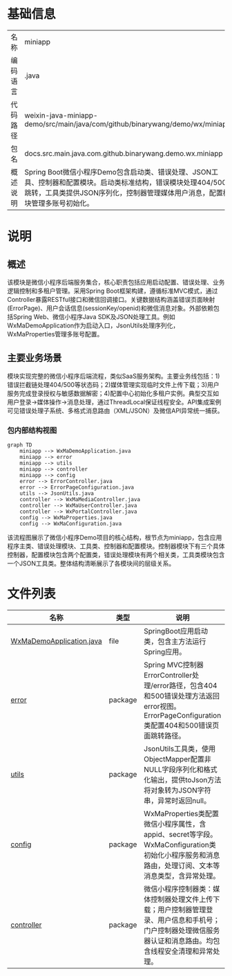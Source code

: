 # 基础信息

|      |      |
|------|------|
| 名称 | miniapp |
| 编码语言 | .java |
| 代码路径 | weixin-java-miniapp-demo/src/main/java/com/github/binarywang/demo/wx/miniapp |
| 包名 | docs.src.main.java.com.github.binarywang.demo.wx.miniapp |
| 概述说明 | Spring Boot微信小程序Demo包含启动类、错误处理、JSON工具、控制器和配置模块。启动类标准结构，错误模块处理404/500跳转，工具类提供JSON序列化，控制器管理媒体用户消息，配置模块管理多账号初始化。 |

# 说明

## 概述  
该模块是微信小程序后端服务集合，核心职责包括应用启动配置、错误处理、业务逻辑控制和多租户管理。采用Spring Boot框架构建，遵循标准MVC模式，通过Controller暴露RESTful接口和微信回调接口。关键数据结构涵盖错误页面映射(ErrorPage)、用户会话信息(sessionKey/openid)和微信消息对象。外部依赖包括Spring Web、微信小程序Java SDK及JSON处理工具。例如WxMaDemoApplication作为启动入口，JsonUtils处理序列化，WxMaProperties管理多账号配置。

## 主要业务场景  
模块实现完整的微信小程序后端流程，类似SaaS服务架构。主要业务线包括：1)错误拦截链处理404/500等状态码；2)媒体管理实现临时文件上传下载；3)用户服务完成登录授权与敏感数据解密；4)配置中心初始化多租户实例。典型交互如用户登录→媒体操作→消息处理，通过ThreadLocal保证线程安全。API集成案例可见错误处理子系统、多格式消息路由（XML/JSON）及微信API异常统一捕获。


### 包内部结构视图

```mermaid
graph TD
    miniapp --> WxMaDemoApplication.java
    miniapp --> error
    miniapp --> utils
    miniapp --> controller
    miniapp --> config
    error --> ErrorController.java
    error --> ErrorPageConfiguration.java
    utils --> JsonUtils.java
    controller --> WxMaMediaController.java
    controller --> WxMaUserController.java
    controller --> WxPortalController.java
    config --> WxMaProperties.java
    config --> WxMaConfiguration.java
```

该流程图展示了微信小程序Demo项目的核心结构，根节点为miniapp，包含应用程序主类、错误处理模块、工具类、控制器和配置模块。控制器模块下有三个具体控制器，配置模块包含两个配置类，错误处理模块有两个相关类，工具类模块包含一个JSON工具类。整体结构清晰展示了各模块间的层级关系。

# 文件列表

| 名称   | 类型  | 说明 |
|-------|------|-------------|
| [WxMaDemoApplication.java](WxMaDemoApplication.md) | file | SpringBoot应用启动类，包含主方法运行Spring应用。 |
| [error](error/_module.md) | package | Spring MVC控制器ErrorController处理/error路径，包含404和500错误处理方法返回error视图。ErrorPageConfiguration类配置404和500错误页面跳转路径。 |
| [utils](utils/_module.md) | package | JsonUtils工具类，使用ObjectMapper配置非NULL字段序列化和格式化输出，提供toJson方法将对象转为JSON字符串，异常时返回null。 |
| [config](config/_module.md) | package | WxMaProperties类配置微信小程序属性，含appid、secret等字段。WxMaConfiguration类初始化小程序服务和消息路由，处理订阅、文本等消息类型，含异常处理。 |
| [controller](controller/_module.md) | package | 微信小程序控制器类：媒体控制器处理文件上传下载；用户控制器管理登录、用户信息和手机号；门户控制器处理微信服务器认证和消息路由。均包含线程安全清理和异常处理。 |


